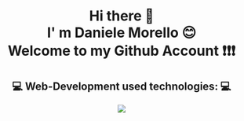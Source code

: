 <h1 align="center">Hi there 👋<br>
I' m Daniele Morello 😊 <br> Welcome to my Github Account ❗❗❗</h1>

<!--
**DanieleMorello/DanieleMorello** is a ✨ _special_ ✨ repository because its `README.md` (this file) appears on your GitHub profile.

Here are some ideas to get you started:

- 🔭 I’m currently working on ...
- 🌱 I’m currently learning ...
- 👯 I’m looking to collaborate on ...
- 🤔 I’m looking for help with ...
- 💬 Ask me about ...
- 📫 How to reach me: ...
- 😄 Pronouns: ...
- ⚡ Fun fact: ...
-->

<h2 align="center">💻 Web-Development used technologies: 💻</h2>

<p align="center">
  <a href="https://skillicons.dev">
    <img src="https://skillicons.dev/icons?i=html,css,sass,bootstrap,javascript,php,vue,vite,laravel">
  </a>
</p>
